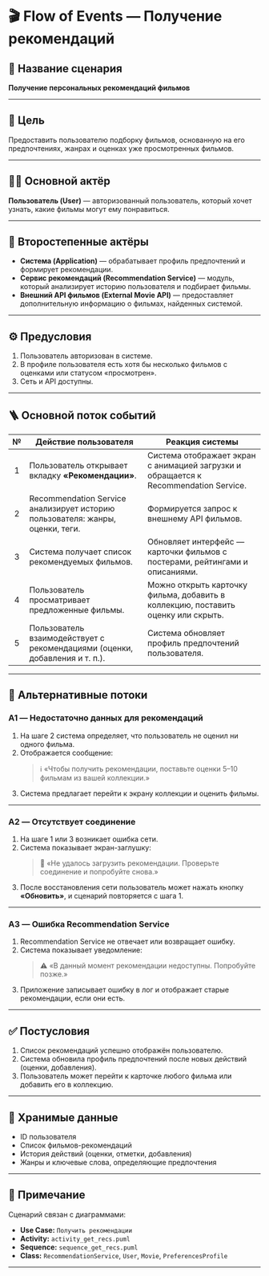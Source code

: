 # 🎬 Flow of Events — Получение рекомендаций

## 📘 Название сценария
**Получение персональных рекомендаций фильмов**

---

## 🎯 Цель
Предоставить пользователю подборку фильмов, основанную на его предпочтениях, жанрах и оценках уже просмотренных фильмов.

---

## 🧑‍💻 Основной актёр
**Пользователь (User)** — авторизованный пользователь, который хочет узнать, какие фильмы могут ему понравиться.

---

## 🤖 Второстепенные актёры
- **Система (Application)** — обрабатывает профиль предпочтений и формирует рекомендации.  
- **Сервис рекомендаций (Recommendation Service)** — модуль, который анализирует историю пользователя и подбирает фильмы.  
- **Внешний API фильмов (External Movie API)** — предоставляет дополнительную информацию о фильмах, найденных системой.

---

## ⚙️ Предусловия
1. Пользователь авторизован в системе.  
2. В профиле пользователя есть хотя бы несколько фильмов с оценками или статусом «просмотрен».  
3. Сеть и API доступны.

---

## 🪜 Основной поток событий

| № | Действие пользователя | Реакция системы |
|:-:|------------------------|----------------|
| 1 | Пользователь открывает вкладку **«Рекомендации»**. | Система отображает экран с анимацией загрузки и обращается к Recommendation Service. |
| 2 | Recommendation Service анализирует историю пользователя: жанры, оценки, теги. | Формируется запрос к внешнему API фильмов. |
| 3 | Система получает список рекомендуемых фильмов. | Обновляет интерфейс — карточки фильмов с постерами, рейтингами и описаниями. |
| 4 | Пользователь просматривает предложенные фильмы. | Можно открыть карточку фильма, добавить в коллекцию, поставить оценку или скрыть. |
| 5 | Пользователь взаимодействует с рекомендациями (оценки, добавления и т. п.). | Система обновляет профиль предпочтений пользователя. |

---

## 🔀 Альтернативные потоки

### A1 — Недостаточно данных для рекомендаций
1. На шаге 2 система определяет, что пользователь не оценил ни одного фильма.  
2. Отображается сообщение:  
   > ℹ️ «Чтобы получить рекомендации, поставьте оценки 5–10 фильмам из вашей коллекции.»  
3. Система предлагает перейти к экрану коллекции и оценить фильмы.

---

### A2 — Отсутствует соединение
1. На шаге 1 или 3 возникает ошибка сети.  
2. Система показывает экран-заглушку:  
   > 🔌 «Не удалось загрузить рекомендации. Проверьте соединение и попробуйте снова.»  
3. После восстановления сети пользователь может нажать кнопку **«Обновить»**, и сценарий повторяется с шага 1.

---

### A3 — Ошибка Recommendation Service
1. Recommendation Service не отвечает или возвращает ошибку.  
2. Система показывает уведомление:  
   > ⚠️ «В данный момент рекомендации недоступны. Попробуйте позже.»  
3. Приложение записывает ошибку в лог и отображает старые рекомендации, если они есть.

---

## ✅ Постусловия
1. Список рекомендаций успешно отображён пользователю.  
2. Система обновила профиль предпочтений после новых действий (оценки, добавления).  
3. Пользователь может перейти к карточке любого фильма или добавить его в коллекцию.

---

## 💾 Хранимые данные
- ID пользователя  
- Список фильмов-рекомендаций  
- История действий (оценки, отметки, добавления)  
- Жанры и ключевые слова, определяющие предпочтения

---

## 📎 Примечание
Сценарий связан с диаграммами:
- **Use Case:** `Получить рекомендации`  
- **Activity:** `activity_get_recs.puml`  
- **Sequence:** `sequence_get_recs.puml`  
- **Class:** `RecommendationService`, `User`, `Movie`, `PreferencesProfile`

---

